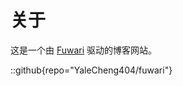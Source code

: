 # 关于
这是一个由 [Fuwari](https://github.com/YaleCheng404/fuwari) 驱动的博客网站。

::github{repo="YaleCheng404/fuwari"}
